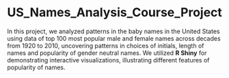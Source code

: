# US_Names_Analysis_Course_Project

In this project, we analyzed patterns in the baby names in the United States using data of top 100 most popular male and female names across decades from 1920 to 2010, uncovering patterns in choices of initials, length of names and popularity of gender neutral names.
We utilized **R Shiny** for demonstrating interactive visualizations, illustrating different features of popularity of names.
